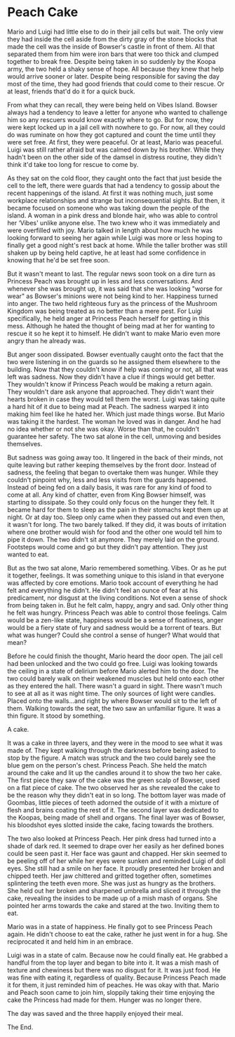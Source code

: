 # Peach Cake

Mario and Luigi had little else to do in their jail cells but wait. The only view they had inside the cell aside from the dirty gray of the stone blocks that made the cell was the inside of Bowser's castle in front of them. All that separated them from him were iron bars that were too thick and clumped together to break free. Despite being taken in so suddenly by the Koopa army, the two held a shaky sense of hope. All because they knew that help would arrive sooner or later. Despite being responsible for saving the day most of the time, they had good friends that could come to their rescue. Or at least, friends that'd do it for a quick buck. 

From what they can recall, they were being held on Vibes Island. Bowser always had a tendency to leave a letter for anyone who wanted to challenge him so any rescuers would know exactly where to go. But for now, they were kept locked up in a jail cell with nowhere to go. For now, all they could do was ruminate on how they got captured and count the time until they were set free. At first, they were peaceful. Or at least, Mario was peaceful. Luigi was still rather afraid but was calmed down by his brother. While they hadn't been on the other side of the damsel in distress routine, they didn't think it'd take too long for rescue to come by.

As they sat on the cold floor, they caught onto the fact that just beside the cell to the left, there were guards that had a tendency to gossip about the recent happenings of the island. At first it was nothing much, just some workplace relationships and strange but inconsequential sights. But then, it became focused on someone who was taking down the people of the island. A woman in a pink dress and blonde hair, who was able to control her ‘Vibes' unlike anyone else. The two knew who it was immediately and were overfilled with joy. Mario talked in length about how much he was looking forward to seeing her again while Luigi was more or less hoping to finally get a good night's rest back at home. While the taller brother was still shaken up by being held captive, he at least had some confidence in knowing that he'd be set free soon.

But it wasn't meant to last. The regular news soon took on a dire turn as Princess Peach was brought up in less and less conversations. And whenever she was brought up, it was said that she was looking "worse for wear" as Bowser's minions were not being kind to her. Happiness turned into anger. The two held righteous fury as the princess of the Mushroom Kingdom was being treated as no better than a mere pest. For Luigi specifically, he held anger at Princess Peach herself for getting in this mess. Although he hated the thought of being mad at her for wanting to rescue it so he kept it to himself. He didn't want to make Mario even more angry than he already was. 

But anger soon dissipated. Bowser eventually caught onto the fact that the two were listening in on the guards so he assigned them elsewhere to the building. Now that they couldn't know if help was coming or not, all that was left was sadness. Now they didn't have a clue if things would get better. They wouldn't know if Princess Peach would be making a return again. They wouldn't dare ask anyone that approached. They didn't want their hearts broken in case they would tell them the worst. Luigi was taking quite a hard hit of it due to being mad at Peach. The sadness warped it into making him feel like he hated her. Which just made things worse. But Mario was taking it the hardest. The woman he loved was in danger. And he had no idea whether or not she was okay. Worse than that, he couldn't guarantee her safety. The two sat alone in the cell, unmoving and besides themselves.

But sadness was going away too. It lingered in the back of their minds, not quite leaving but rather keeping themselves by the front door. Instead of sadness, the feeling that began to overtake them was hunger. While they couldn't pinpoint why, less and less visits from the guards happened. Instead of being fed on a daily basis, it was rare for any kind of food to come at all. Any kind of chatter, even from King Bowser himself, was starting to dissipate. So they could only focus on the hunger they felt. It became hard for them to sleep as the pain in their stomachs kept them up at night. Or at day too. Sleep only came when they passed out and even then, it wasn't for long. The two barely talked. If they did, it was bouts of irritation where one brother would wish for food and the other one would tell him to pipe it down. The two didn't sit anymore. They merely laid on the ground. Footsteps would come and go but they didn't pay attention. They just wanted to eat.

But as the two sat alone, Mario remembered something. Vibes. Or as he put it together, feelings. It was something unique to this island in that everyone was affected by core emotions. Mario took account of everything he had felt and everything he didn't. He didn't feel an ounce of fear at his predicament, nor disgust at the living conditions. Not even a sense of shock from being taken in. But he felt calm, happy, angry and sad. Only other thing he felt was hungry. Princess Peach was able to control those feelings. Calm would be a zen-like state, happiness would be a sense of floatiness, anger would be a fiery state of fury and sadness would be a torrent of tears. But what was hunger? Could she control a sense of hunger? What would that mean?

Before he could finish the thought, Mario heard the door open. The jail cell had been unlocked and the two could go free. Luigi was looking towards the ceiling in a state of delirium before Mario alerted him to the door. The two could barely walk on their weakened muscles but held onto each other as they entered the hall. There wasn't a guard in sight. There wasn't much to see at all as it was night time. The only sources of light were candles. Placed onto the walls...and right by where Bowser would sit to the left of them. Walking towards the seat, the two saw an unfamiliar figure. It was a thin figure. It stood by something. 

A cake.

It was a cake in three layers, and they were in the mood to see what it was made of. They kept walking through the darkness before being asked to stop by the figure. A match was struck and the two could barely see the blue gem on the person's chest. Princess Peach. She held the match around the cake and lit up the candles around it to show the two her cake. The first piece they saw of the cake was the green scalp of Bowser, used on a flat piece of cake. The two observed her as she revealed the cake to be the reason why they didn't eat in so long. The bottom layer was made of Goombas, little pieces of teeth adorned the outside of it with a mixture of flesh and brains coating the rest of it. The second layer was dedicated to the Koopas, being made of shell and organs. The final layer was of Bowser, his bloodshot eyes slotted inside the cake, facing towards the brothers. 

The two also looked at Princess Peach. Her pink dress had turned into a shade of dark red. It seemed to drape over her easily as her defined bones could be seen past it. Her face was gaunt and chapped. Her skin seemed to be peeling off of her while her eyes were sunken and reminded Luigi of doll eyes. She still had a smile on her face. It proudly presented her broken and chipped teeth. Her jaw chittered and gritted together often, sometimes splintering the teeth even more. She was just as hungry as the brothers. She held out her broken and sharpened umbrella and sliced it through the cake, revealing the insides to be made up of a mish mash of organs. She pointed her arms towards the cake and stared at the two. Inviting them to eat.

Mario was in a state of happiness. He finally got to see Princess Peach again. He didn't choose to eat the cake, rather he just went in for a hug. She reciprocated it and held him in an embrace. 

Luigi was in a state of calm. Because now he could finally eat. He grabbed a handful from the top layer and began to bite into it. It was a mish mash of texture and chewiness but there was no disgust for it. It was just food. He was fine with eating it, regardless of quality. Because Princess Peach made it for them, it just reminded him of peaches. He was okay with that. Mario and Peach soon came to join him, sloppily taking their time enjoying the cake the Princess had made for them. Hunger was no longer there.

The day was saved and the three happily enjoyed their meal.

The End.